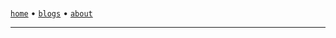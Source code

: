 <!DOCTYPE html>
<html>
    <head>
        <meta charSet="utf-8" />
        <link href="/favicon.ico" rel="icon" />
        <link rel="canonical" href="https://sanixdk.xyz" />
        <meta content="initial-scale=1.0,width=device-width" name="viewport" />
        <meta content="#131516" name="theme-color" />
        <meta http-equiv="content-language" content="en-us,fr"/>
        <link rel="stylesheet" href="https://matcha.mizu.sh/matcha.css">
        <title>sanix blog</title>
        <meta property="og:url" content="https://sanixdk.xyz/" />
        <meta property="og:type" content="website" />
        <meta property="og:title" content="dk's blog." />
        <meta property="og:description" content="dk's blog." />
        <meta property="twitter:url" content="https://sanixdk.xyz/">
        <meta property="twitter:domain" content="sanixdk.xyz">
        <meta name="twitter:title" content="dk's blog.">
    </head>
<body>

<div class="container">
    <br>

[`home`](/) •  [`blogs`](/blogs/) <!-- lazy guy, will code this later, • [`projects`](/projects/) --> • [`about`](/about)


----


